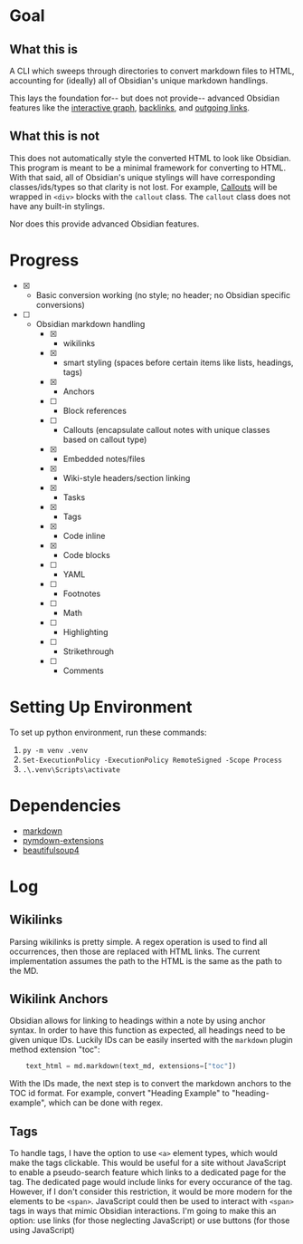 # Goal
## What this is
A CLI which sweeps through directories to convert markdown files to HTML, accounting for (ideally) all of Obsidian's unique markdown handlings.

This lays the foundation for-- but does not provide-- advanced Obsidian features like the [interactive graph](https://help.obsidian.md/plugins/graph), [backlinks](https://help.obsidian.md/plugins/backlinks), and [outgoing links](https://help.obsidian.md/plugins/outgoing-links).

## What this is not
This does not automatically style the converted HTML to look like Obsidian. This program is meant to be a minimal framework for converting to HTML. With that said, all of Obsidian's unique stylings will have corresponding classes/ids/types so that clarity is not lost. For example, [Callouts](https://help.obsidian.md/callouts) will be wrapped in `<div>` blocks with the `callout` class. The `callout` class does not have any built-in stylings.

Nor does this provide advanced Obsidian features.

# Progress
- [x] - Basic conversion working (no style; no header; no Obsidian specific conversions)
- [ ] - Obsidian markdown handling
    - [x] - wikilinks
    - [x] - smart styling (spaces before certain items like lists, headings, tags)
    - [x] - Anchors
    - [ ] - Block references
    - [ ] - Callouts (encapsulate callout notes with unique classes based on callout type)
    - [x] - Embedded notes/files
    - [x] - Wiki-style headers/section linking
    - [x] - Tasks
    - [x] - Tags
    - [x] - Code inline
    - [x] - Code blocks
    - [ ] - YAML
    - [ ] - Footnotes
    - [ ] - Math
    - [ ] - Highlighting
    - [ ] - Strikethrough
    - [ ] - Comments

# Setting Up Environment
To set up python environment, run these commands:
1. `py -m venv .venv`
2. `Set-ExecutionPolicy -ExecutionPolicy RemoteSigned -Scope Process`
3. `.\.venv\Scripts\activate`

# Dependencies
- [markdown](https://pypi.org/project/Markdown/)
- [pymdown-extensions](https://pypi.org/project/pymdown-extensions/)
- [beautifulsoup4](https://pypi.org/project/beautifulsoup4/)

# Log

## Wikilinks
Parsing wikilinks is pretty simple. A regex operation is used to find all occurrences, then those are replaced with HTML links. The current implementation assumes the path to the HTML is the same as the path to the MD.

## Wikilink Anchors
Obsidian allows for linking to headings within a note by using anchor syntax. In order to have this function as expected, all headings need to be given unique IDs. Luckily IDs can be easily inserted with the `markdown` plugin method extension "toc":
~~~python
    text_html = md.markdown(text_md, extensions=["toc"])
~~~
With the IDs made, the next step is to convert the markdown anchors to the TOC id format. For example, convert "Heading Example" to "heading-example", which can be done with regex.

## Tags
To handle tags, I have the option to use `<a>` element types, which would make the tags clickable. This would be useful for a site without JavaScript to enable a pseudo-search feature which links to a dedicated page for the tag. The dedicated page would include links for every occurance of the tag. However, if I don't consider this restriction, it would be more modern for the elements to be `<span>`. JavaScript could then be used to interact with `<span>` tags in ways that mimic Obsidian interactions.
I'm going to make this an option: use links (for those neglecting JavaScript) or use buttons (for those using JavaScript)